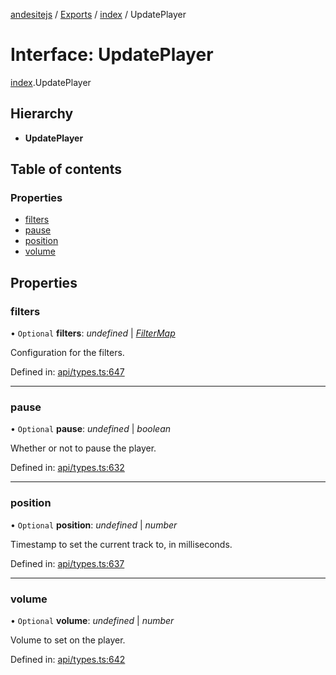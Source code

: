 [andesitejs](../README.md) / [Exports](../modules.md) / [index](../modules/index.md) / UpdatePlayer

# Interface: UpdatePlayer

[index](../modules/index.md).UpdatePlayer

## Hierarchy

* **UpdatePlayer**

## Table of contents

### Properties

- [filters](index.updateplayer.md#filters)
- [pause](index.updateplayer.md#pause)
- [position](index.updateplayer.md#position)
- [volume](index.updateplayer.md#volume)

## Properties

### filters

• `Optional` **filters**: *undefined* \| [*FilterMap*](api/types.filtermap.md)

Configuration for the filters.

Defined in: [api/types.ts:647](https://github.com/Lavaclient/andesite/blob/7241e28/src/api/types.ts#L647)

___

### pause

• `Optional` **pause**: *undefined* \| *boolean*

Whether or not to pause the player.

Defined in: [api/types.ts:632](https://github.com/Lavaclient/andesite/blob/7241e28/src/api/types.ts#L632)

___

### position

• `Optional` **position**: *undefined* \| *number*

Timestamp to set the current track to, in milliseconds.

Defined in: [api/types.ts:637](https://github.com/Lavaclient/andesite/blob/7241e28/src/api/types.ts#L637)

___

### volume

• `Optional` **volume**: *undefined* \| *number*

Volume to set on the player.

Defined in: [api/types.ts:642](https://github.com/Lavaclient/andesite/blob/7241e28/src/api/types.ts#L642)

